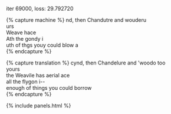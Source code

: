 iter 69000, loss: 29.792720  

{% capture machine %}
nd, then Chandutre and wouderu  
urs  
Weave hace  
Ath the gondy i  
uth of thgs youy could blow a   
{% endcapture %}

{% capture translation %}
cynd, then Chandelure and 'woodo too  
yours  
the Weavile has aerial ace  
all the flygon i--  
enough of things you could borrow  
{% endcapture %}

{% include panels.html %}